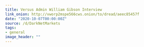 ```yaml
---
title: Versus Admin William Gibson Interview
link_onion: http://vworp2mspe566cws.onion/to/dread/aeec85457f
date: "2020-10-07T00:00:00Z"
source: /d/DarkNetMarkets
tags:
- general
image_header: ""
---
```

